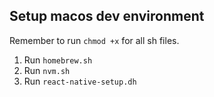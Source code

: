 ## Setup macos dev environment

Remember to run `chmod +x` for all sh files.

1. Run `homebrew.sh`
2. Run `nvm.sh`
3. Run `react-native-setup.dh`
